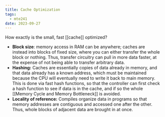 ```yaml
---
title: Cache Optimization
tags:
  - mte241
date: 2023-09-27
---
```

How exactly is the small, fast [[cache]] optimized?

- **Block size**: memory access in RAM can be anywhere; caches are instead into blocks of fixed size, where you can either transfer the whole block or nothing. Thus, transfer circuitry can pull in more data faster, at the expense of not being able to transfer arbitrary data.
- **Hashing:** Caches are essentially copies of data already in memory, and that data already has a known address, which must be maintained because the CPU will eventually need to write it back to main memory. This is done via fast hash functions, so that the controller can first check a hash function to see if data is in the cache, and if so the whole [[Memory Cycle and Memory Bottleneck]] is avoided.
- **Locality of reference:** Compiles organize data in programs so that memory addresses are contiguous and accessed one after the other. Thus, whole blocks of adjacent data are brought in at once.